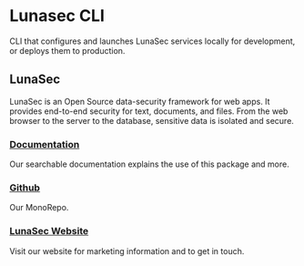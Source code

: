 <!--
  ~ Copyright by LunaSec (owned by Refinery Labs, Inc)
  ~
  ~ Licensed under the Creative Commons Attribution-ShareAlike 4.0 International
  ~ (the "License"); you may not use this file except in compliance with the
  ~ License. You may obtain a copy of the License at
  ~
  ~ https://creativecommons.org/licenses/by-sa/4.0/legalcode
  ~
  ~ See the License for the specific language governing permissions and
  ~ limitations under the License.
  ~
-->
# Lunasec CLI
CLI that configures and launches LunaSec services locally for development, or deploys them to production.  

## LunaSec
LunaSec is an Open Source data-security framework for web apps.  It provides end-to-end security for text, documents, and files.  From the web browser to the server to the database, sensitive data is isolated and secure.

### [Documentation](https://www.lunasec.io/docs/)
Our searchable documentation explains the use of this package and more.

### [Github](https://github.com/lunasec-io/lunasec)
Our MonoRepo.

### [LunaSec Website](https://www.lunasec.io/)
Visit our website for marketing information and to get in touch.
